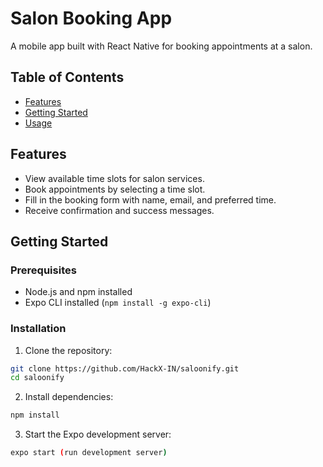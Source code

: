 # Salon Booking App

A mobile app built with React Native for booking appointments at a salon.

## Table of Contents

- [Features](#features)
- [Getting Started](#getting-started)
- [Usage](#usage)

## Features

- View available time slots for salon services.
- Book appointments by selecting a time slot.
- Fill in the booking form with name, email, and preferred time.
- Receive confirmation and success messages.

## Getting Started

### Prerequisites

- Node.js and npm installed
- Expo CLI installed (`npm install -g expo-cli`)

### Installation

1. Clone the repository:

```bash
git clone https://github.com/HackX-IN/saloonify.git
cd saloonify

```
2. Install dependencies:

```bash
npm install

```
3. Start the Expo development server:

```bash
expo start (run development server)

```

